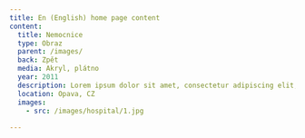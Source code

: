 ```yaml
---
title: En (English) home page content
content:
  title: Nemocnice
  type: Obraz
  parent: /images/
  back: Zpět
  media: Akryl, plátno
  year: 2011
  description: Lorem ipsum dolor sit amet, consectetur adipiscing elit, sed do eiusmod tempor incididunt ut labore et dolore magna aliqua. 
  location: Opava, CZ
  images:
    - src: /images/hospital/1.jpg
    
---
```

